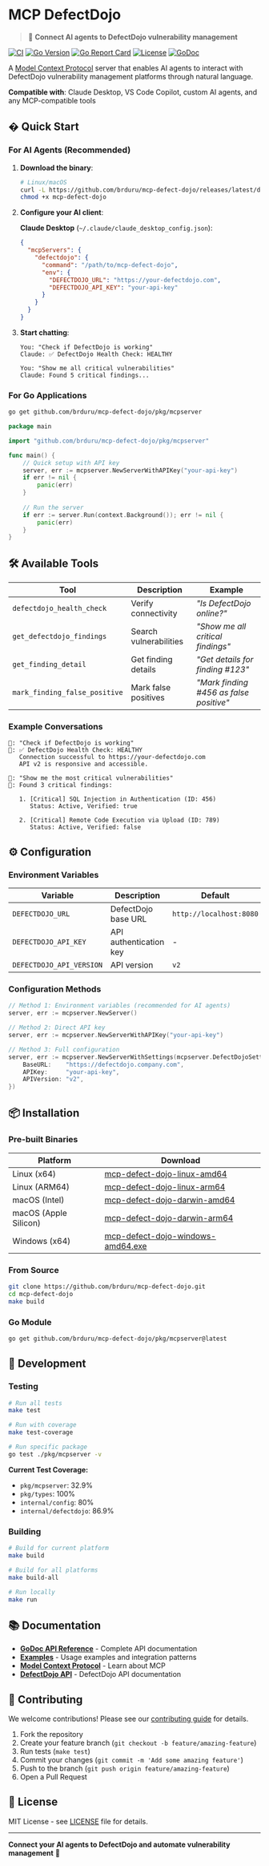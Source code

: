# MCP DefectDojo

> 🔗 **Connect AI agents to DefectDojo vulnerability management**

[![CI](https://github.com/brduru/mcp-defect-dojo/workflows/CI/badge.svg)](https://github.com/brduru/mcp-defect-dojo/action)
[![Go Version](https://img.shields.io/badge/Go-1.25+-blue.svg)](https://golang.org/)
[![Go Report Card](https://goreportcard.com/badge/github.com/brduru/mcp-defect-dojo)](https://goreportcard.com/report/github.com/brduru/mcp-defect-dojo)
[![License](https://img.shields.io/badge/License-MIT-green.svg)](LICENSE)
[![GoDoc](https://pkg.go.dev/badge/github.com/brduru/mcp-defect-dojo.svg)](https://pkg.go.dev/github.com/brduru/mcp-defect-dojo)

A [Model Context Protocol](https://spec.modelcontextprotocol.io/) server that enables AI agents to interact with DefectDojo vulnerability management platforms through natural language.

**Compatible with**: Claude Desktop, VS Code Copilot, custom AI agents, and any MCP-compatible tools

## � Quick Start

### For AI Agents (Recommended)

1. **Download the binary**:
   ```bash
   # Linux/macOS
   curl -L https://github.com/brduru/mcp-defect-dojo/releases/latest/download/mcp-defect-dojo-linux-amd64 -o mcp-defect-dojo
   chmod +x mcp-defect-dojo
   ```

2. **Configure your AI client**:

   **Claude Desktop** (`~/.claude/claude_desktop_config.json`):
   ```json
   {
     "mcpServers": {
       "defectdojo": {
         "command": "/path/to/mcp-defect-dojo",
         "env": {
           "DEFECTDOJO_URL": "https://your-defectdojo.com",
           "DEFECTDOJO_API_KEY": "your-api-key"
         }
       }
     }
   }
   ```

3. **Start chatting**:
   ```
   You: "Check if DefectDojo is working"
   Claude: ✅ DefectDojo Health Check: HEALTHY
   
   You: "Show me all critical vulnerabilities"
   Claude: Found 5 critical findings...
   ```

### For Go Applications

```bash
go get github.com/brduru/mcp-defect-dojo/pkg/mcpserver
```

```go
package main

import "github.com/brduru/mcp-defect-dojo/pkg/mcpserver"

func main() {
    // Quick setup with API key
    server, err := mcpserver.NewServerWithAPIKey("your-api-key")
    if err != nil {
        panic(err)
    }
    
    // Run the server
    if err := server.Run(context.Background()); err != nil {
        panic(err)
    }
}
```

## 🛠️ Available Tools

| Tool | Description | Example |
|------|-------------|---------|
| `defectdojo_health_check` | Verify connectivity | *"Is DefectDojo online?"* |
| `get_defectdojo_findings` | Search vulnerabilities | *"Show me all critical findings"* |
| `get_finding_detail` | Get finding details | *"Get details for finding #123"* |
| `mark_finding_false_positive` | Mark false positives | *"Mark finding #456 as false positive"* |

### Example Conversations

```
🧑: "Check if DefectDojo is working"
🤖: ✅ DefectDojo Health Check: HEALTHY
   Connection successful to https://your-defectdojo.com
   API v2 is responsive and accessible.

🧑: "Show me the most critical vulnerabilities"  
🤖: Found 3 critical findings:
   
   1. [Critical] SQL Injection in Authentication (ID: 456)
      Status: Active, Verified: true
      
   2. [Critical] Remote Code Execution via Upload (ID: 789)  
      Status: Active, Verified: false
```
## ⚙️ Configuration

### Environment Variables

| Variable | Description | Default | Required |
|----------|-------------|---------|----------|
| `DEFECTDOJO_URL` | DefectDojo base URL | `http://localhost:8080` | ✅ |
| `DEFECTDOJO_API_KEY` | API authentication key | - | ✅ |
| `DEFECTDOJO_API_VERSION` | API version | `v2` | ❌ |

### Configuration Methods

```go
// Method 1: Environment variables (recommended for AI agents)
server, err := mcpserver.NewServer()

// Method 2: Direct API key
server, err := mcpserver.NewServerWithAPIKey("your-api-key")

// Method 3: Full configuration
server, err := mcpserver.NewServerWithSettings(mcpserver.DefectDojoSettings{
    BaseURL:    "https://defectdojo.company.com",
    APIKey:     "your-api-key",
    APIVersion: "v2",
})
```
## 📦 Installation

### Pre-built Binaries

| Platform | Download |
|----------|----------|
| Linux (x64) | [mcp-defect-dojo-linux-amd64](https://github.com/brduru/mcp-defect-dojo/releases/latest/download/mcp-defect-dojo-linux-amd64) |
| Linux (ARM64) | [mcp-defect-dojo-linux-arm64](https://github.com/brduru/mcp-defect-dojo/releases/latest/download/mcp-defect-dojo-linux-arm64) |
| macOS (Intel) | [mcp-defect-dojo-darwin-amd64](https://github.com/brduru/mcp-defect-dojo/releases/latest/download/mcp-defect-dojo-darwin-amd64) |
| macOS (Apple Silicon) | [mcp-defect-dojo-darwin-arm64](https://github.com/brduru/mcp-defect-dojo/releases/latest/download/mcp-defect-dojo-darwin-arm64) |
| Windows (x64) | [mcp-defect-dojo-windows-amd64.exe](https://github.com/brduru/mcp-defect-dojo/releases/latest/download/mcp-defect-dojo-windows-amd64.exe) |

### From Source

```bash
git clone https://github.com/brduru/mcp-defect-dojo.git
cd mcp-defect-dojo
make build
```

### Go Module

```bash
go get github.com/brduru/mcp-defect-dojo/pkg/mcpserver@latest
```

## 🔧 Development

### Testing

```bash
# Run all tests
make test

# Run with coverage
make test-coverage

# Run specific package
go test ./pkg/mcpserver -v
```

**Current Test Coverage:**
- `pkg/mcpserver`: 32.9%
- `pkg/types`: 100%
- `internal/config`: 80%
- `internal/defectdojo`: 86.9%

### Building

```bash
# Build for current platform
make build

# Build for all platforms
make build-all

# Run locally
make run
```

## 📚 Documentation

- **[GoDoc API Reference](https://pkg.go.dev/github.com/brduru/mcp-defect-dojo)** - Complete API documentation
- **[Examples](examples/)** - Usage examples and integration patterns
- **[Model Context Protocol](https://spec.modelcontextprotocol.io/)** - Learn about MCP
- **[DefectDojo API](https://demo.defectdojo.org/api/v2/)** - DefectDojo API documentation

## 🤝 Contributing

We welcome contributions! Please see our [contributing guide](CONTRIBUTING.md) for details.

1. Fork the repository
2. Create your feature branch (`git checkout -b feature/amazing-feature`)
3. Run tests (`make test`)
4. Commit your changes (`git commit -m 'Add some amazing feature'`)
5. Push to the branch (`git push origin feature/amazing-feature`)
6. Open a Pull Request

## 📝 License

MIT License - see [LICENSE](LICENSE) file for details.

---

**Connect your AI agents to DefectDojo and automate vulnerability management** 🚀

